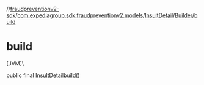 //[fraudpreventionv2-sdk](../../../../index.md)/[com.expediagroup.sdk.fraudpreventionv2.models](../../index.md)/[InsultDetail](../index.md)/[Builder](index.md)/[build](build.md)

# build

[JVM]\

public final [InsultDetail](../index.md)[build](build.md)()
